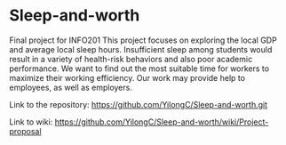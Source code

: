 # Sleep-and-worth
Final project for INFO201
This project focuses on exploring the local GDP and average local sleep hours.
Insufficient sleep among students would result in a variety of health-risk behaviors and also poor academic performance.
We want to find out the most suitable time for workers to maximize their working efficiency. 
Our work may provide help to employees, as well as employers.


Link to the repository: https://github.com/YilongC/Sleep-and-worth.git

Link to wiki: https://github.com/YilongC/Sleep-and-worth/wiki/Project-proposal

